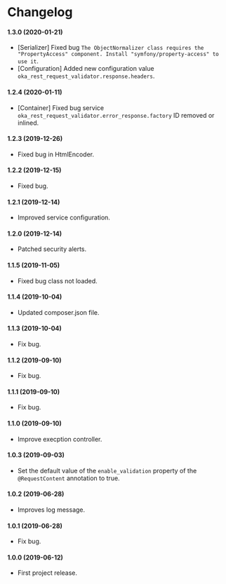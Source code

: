 Changelog
=========

#### 1.3.0 (2020-01-21)

* [Serializer] Fixed bug `The ObjectNormalizer class requires the "PropertyAccess" component. Install "symfony/property-access" to use it`.
* [Configuration] Added new configuration value `oka_rest_request_validator.response.headers`.

#### 1.2.4 (2020-01-11)

* [Container] Fixed bug service `oka_rest_request_validator.error_response.factory` ID removed or inlined.

#### 1.2.3 (2019-12-26)

* Fixed bug in HtmlEncoder.

#### 1.2.2 (2019-12-15)

* Fixed bug.

#### 1.2.1 (2019-12-14)

* Improved service configuration.

#### 1.2.0 (2019-12-14)

* Patched security alerts.

#### 1.1.5 (2019-11-05)

* Fixed bug class not loaded.

#### 1.1.4 (2019-10-04)

* Updated composer.json file.

#### 1.1.3 (2019-10-04)

* Fix bug.

#### 1.1.2 (2019-09-10)

* Fix bug.

#### 1.1.1 (2019-09-10)

* Fix bug.

#### 1.1.0 (2019-09-10)

* Improve execption controller.

#### 1.0.3 (2019-09-03)

* Set the default value of the `enable_validation` property of the `@RequestContent` annotation to true.

#### 1.0.2 (2019-06-28)

* Improves log message.

#### 1.0.1 (2019-06-28)

* Fix bug.

#### 1.0.0 (2019-06-12)

* First project release.
